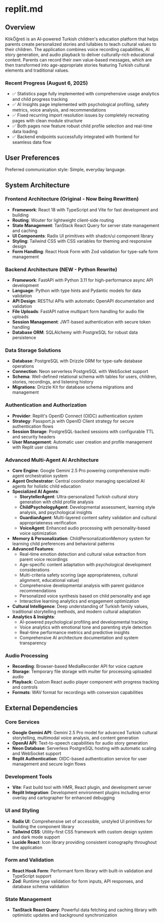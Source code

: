 # replit.md

## Overview

KökÖğreti is an AI-powered Turkish children's education platform that helps parents create personalized stories and lullabies to teach cultural values to their children. The application combines voice recording capabilities, AI story generation, and audio playback to deliver culturally-rich educational content. Parents can record their own value-based messages, which are then transformed into age-appropriate stories featuring Turkish cultural elements and traditional values.

### Recent Progress (August 6, 2025)
- ✅ Statistics page fully implemented with comprehensive usage analytics and child progress tracking
- ✅ AI Insights page implemented with psychological profiling, safety metrics, voice analysis, and recommendations
- ✅ Fixed recurring import resolution issues by completely recreating pages with clean module structure
- ✅ Both pages now feature robust child profile selection and real-time data loading
- ✅ Backend endpoints successfully integrated with frontend for seamless data flow

## User Preferences

Preferred communication style: Simple, everyday language.

## System Architecture

### Frontend Architecture (Original - Now Being Rewritten)
- **Framework**: React 18 with TypeScript and Vite for fast development and building
- **Routing**: Wouter for lightweight client-side routing
- **State Management**: TanStack React Query for server state management and caching
- **UI Components**: Radix UI primitives with shadcn/ui component library
- **Styling**: Tailwind CSS with CSS variables for theming and responsive design
- **Form Handling**: React Hook Form with Zod validation for type-safe form management

### Backend Architecture (NEW - Python Rewrite)
- **Framework**: FastAPI with Python 3.11 for high-performance async API development
- **Language**: Python with type hints and Pydantic models for data validation
- **API Design**: RESTful APIs with automatic OpenAPI documentation and validation
- **File Uploads**: FastAPI native multipart form handling for audio file uploads
- **Session Management**: JWT-based authentication with secure token handling
- **Database ORM**: SQLAlchemy with PostgreSQL for robust data persistence

### Data Storage Solutions
- **Database**: PostgreSQL with Drizzle ORM for type-safe database operations
- **Connection**: Neon serverless PostgreSQL with WebSocket support
- **Schema**: Well-defined relational schema with tables for users, children, stories, recordings, and listening history
- **Migrations**: Drizzle Kit for database schema migrations and management

### Authentication and Authorization
- **Provider**: Replit's OpenID Connect (OIDC) authentication system
- **Strategy**: Passport.js with OpenID Client strategy for secure authentication flows
- **Session Storage**: PostgreSQL-backed sessions with configurable TTL and security headers
- **User Management**: Automatic user creation and profile management with Replit user claims

### Advanced Multi-Agent AI Architecture
- **Core Engine**: Google Gemini 2.5 Pro powering comprehensive multi-agent orchestration system
- **Agent Orchestrator**: Central coordinator managing specialized AI agents for holistic child education
- **Specialized AI Agents**:
  - **StorytellerAgent**: Ultra-personalized Turkish cultural story generation with child profile analysis
  - **ChildPsychologyAgent**: Developmental assessment, learning style analysis, and psychological insights
  - **GuardianAgent**: Multi-layered content safety validation and cultural appropriateness verification
  - **VoiceAgent**: Enhanced audio processing with personality-based voice optimization
- **Memory & Personalization**: ChildPersonalizationMemory system for learning child preferences and behavioral patterns
- **Advanced Features**:
  - Real-time emotion detection and cultural value extraction from parent voice recordings
  - Age-specific content adaptation with psychological development considerations
  - Multi-criteria safety scoring (age appropriateness, cultural alignment, educational value)
  - Comprehensive developmental analysis with parent guidance recommendations
  - Personalized voice synthesis based on child personality and age
  - Interactive learning analytics and engagement optimization
- **Cultural Intelligence**: Deep understanding of Turkish family values, traditional storytelling methods, and modern cultural adaptation
- **Analytics & Insights**: 
  - AI-powered psychological profiling and developmental tracking
  - Voice analytics with emotional tone and parenting style detection
  - Real-time performance metrics and predictive insights
  - Comprehensive AI architecture documentation and system transparency

### Audio Processing
- **Recording**: Browser-based MediaRecorder API for voice capture
- **Storage**: Temporary file storage with multer for processing uploaded audio
- **Playback**: Custom React audio player component with progress tracking and controls
- **Formats**: WAV format for recordings with conversion capabilities

## External Dependencies

### Core Services
- **Google Gemini API**: Gemini 2.5 Pro model for advanced Turkish cultural storytelling, multimodal voice analysis, and content generation
- **OpenAI API**: Text-to-speech capabilities for audio story generation
- **Neon Database**: Serverless PostgreSQL hosting with automatic scaling and WebSocket support
- **Replit Authentication**: OIDC-based authentication service for user management and secure login flows

### Development Tools
- **Vite**: Fast build tool with HMR, React plugin, and development server
- **Replit Integration**: Development environment plugins including error overlay and cartographer for enhanced debugging

### UI and Styling
- **Radix UI**: Comprehensive set of accessible, unstyled UI primitives for building the component library
- **Tailwind CSS**: Utility-first CSS framework with custom design system and dark mode support
- **Lucide React**: Icon library providing consistent iconography throughout the application

### Form and Validation
- **React Hook Form**: Performant form library with built-in validation and TypeScript support
- **Zod**: Runtime type validation for form inputs, API responses, and database schema validation

### State Management
- **TanStack React Query**: Powerful data fetching and caching library with optimistic updates and background synchronization